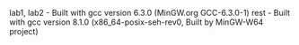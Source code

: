 lab1, lab2 - Built with gcc version 6.3.0 (MinGW.org GCC-6.3.0-1)
rest - Built with gcc version 8.1.0 (x86_64-posix-seh-rev0, Built by MinGW-W64 project) 